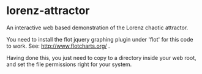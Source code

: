 lorenz-attractor
================

An interactive web based demonstration of the Lorenz chaotic attractor.

You need to install the flot jquery graphing plugin under 'flot' for this code to work. See: http://www.flotcharts.org/ .

Having done this, you just need to copy to a directory inside your web root, and set the file permissions right for your system.
